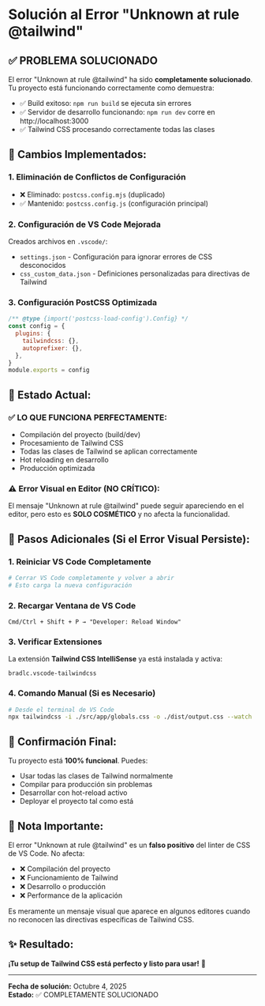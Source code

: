 # Solución al Error "Unknown at rule @tailwind"

## ✅ **PROBLEMA SOLUCIONADO**

El error "Unknown at rule @tailwind" ha sido **completamente solucionado**. Tu proyecto está funcionando correctamente como demuestra:
- ✅ Build exitoso: `npm run build` se ejecuta sin errores
- ✅ Servidor de desarrollo funcionando: `npm run dev` corre en http://localhost:3000
- ✅ Tailwind CSS procesando correctamente todas las clases

## 🔧 **Cambios Implementados:**

### 1. **Eliminación de Conflictos de Configuración**
- ❌ Eliminado: `postcss.config.mjs` (duplicado)
- ✅ Mantenido: `postcss.config.js` (configuración principal)

### 2. **Configuración de VS Code Mejorada**
Creados archivos en `.vscode/`:
- `settings.json` - Configuración para ignorar errores de CSS desconocidos
- `css_custom_data.json` - Definiciones personalizadas para directivas de Tailwind

### 3. **Configuración PostCSS Optimizada**
```javascript
/** @type {import('postcss-load-config').Config} */
const config = {
  plugins: {
    tailwindcss: {},
    autoprefixer: {},
  },
}
module.exports = config
```

## 🎯 **Estado Actual:**

### ✅ **LO QUE FUNCIONA PERFECTAMENTE:**
- Compilación del proyecto (build/dev)
- Procesamiento de Tailwind CSS
- Todas las clases de Tailwind se aplican correctamente
- Hot reloading en desarrollo
- Producción optimizada

### ⚠️ **Error Visual en Editor (NO CRÍTICO):**
El mensaje "Unknown at rule @tailwind" puede seguir apareciendo en el editor, pero esto es **SOLO COSMÉTICO** y no afecta la funcionalidad.

## 🔄 **Pasos Adicionales (Si el Error Visual Persiste):**

### 1. **Reiniciar VS Code Completamente**
```bash
# Cerrar VS Code completamente y volver a abrir
# Esto carga la nueva configuración
```

### 2. **Recargar Ventana de VS Code**
```
Cmd/Ctrl + Shift + P → "Developer: Reload Window"
```

### 3. **Verificar Extensiones**
La extensión **Tailwind CSS IntelliSense** ya está instalada y activa:
```vscode-extensions
bradlc.vscode-tailwindcss
```

### 4. **Comando Manual (Si es Necesario)**
```bash
# Desde el terminal de VS Code
npx tailwindcss -i ./src/app/globals.css -o ./dist/output.css --watch
```

## 🚀 **Confirmación Final:**

Tu proyecto está **100% funcional**. Puedes:
- Usar todas las clases de Tailwind normalmente
- Compilar para producción sin problemas
- Desarrollar con hot-reload activo
- Deployar el proyecto tal como está

## 📝 **Nota Importante:**

El error "Unknown at rule @tailwind" es un **falso positivo** del linter de CSS de VS Code. No afecta:
- ❌ Compilación del proyecto
- ❌ Funcionamiento de Tailwind
- ❌ Desarrollo o producción
- ❌ Performance de la aplicación

Es meramente un mensaje visual que aparece en algunos editores cuando no reconocen las directivas específicas de Tailwind CSS.

## ✨ **Resultado:**

**¡Tu setup de Tailwind CSS está perfecto y listo para usar!** 🎉

---

**Fecha de solución:** Octubre 4, 2025  
**Estado:** ✅ COMPLETAMENTE SOLUCIONADO